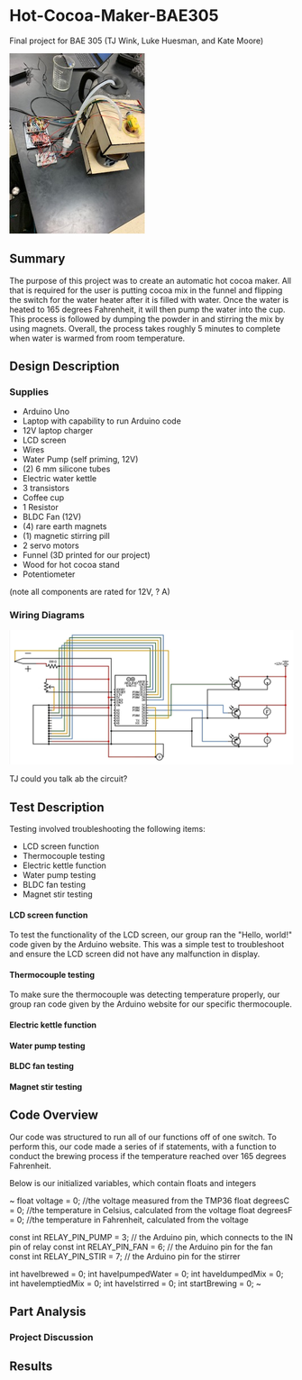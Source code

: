 # Hot-Cocoa-Maker-BAE305
Final project for BAE 305 (TJ Wink, Luke Huesman, and Kate Moore)


![Full_Cocoa_Pic](Full_Cocoa_Pic.jpg)


## Summary

The purpose of this project was to create an automatic hot cocoa maker. All that is required for the user is putting cocoa mix in the funnel and flipping the switch for the water heater after it is filled with water. Once the water is heated to 165 degrees Fahrenheit, it will then pump the water into the cup. This process is followed by dumping the powder in and stirring the mix by using magnets. Overall, the process takes roughly 5 minutes to complete when water is warmed from room temperature. 


## Design Description

### Supplies

- Arduino Uno
- Laptop with capability to run Arduino code
- 12V laptop charger
- LCD screen
- Wires
- Water Pump (self priming, 12V)
- (2) 6 mm silicone tubes
- Electric water kettle
- 3 transistors
- Coffee cup
- 1 Resistor
- BLDC Fan (12V)
- (4) rare earth magnets
- (1) magnetic stirring pill
- 2 servo motors
- Funnel (3D printed for our project)
- Wood for hot cocoa stand
- Potentiometer

(note all components are rated for 12V, ? A)

### Wiring Diagrams

![coco_circuit](coco_circuit.png)

TJ could you talk ab the circuit?

## Test Description

Testing involved troubleshooting the following items:
- LCD screen function
- Thermocouple testing
- Electric kettle function
- Water pump testing
- BLDC fan testing
- Magnet stir testing

#### **LCD screen function**

To test the functionality of the LCD screen, our group ran the "Hello, world!" code given by the Arduino website. This was a simple test to troubleshoot and ensure the LCD screen did not have any malfunction in display. 

#### **Thermocouple testing**

To make sure the thermocouple was detecting temperature properly, our group ran code given by the Arduino website for our specific thermocouple. 

#### **Electric kettle function**



#### **Water pump testing**



#### **BLDC fan testing**



#### **Magnet stir testing**


## Code Overview

Our code was structured to run all of our functions off of one switch. To perform this, our code made a series of if statements, with a function to conduct the brewing process if the temperature reached over 165 degrees Fahrenheit.

Below is our initialized variables, which contain floats and integers

~
float voltage = 0;                          //the voltage measured from the TMP36
float degreesC = 0;                         //the temperature in Celsius, calculated from the voltage
float degreesF = 0;                         //the temperature in Fahrenheit, calculated from the voltage

const int RELAY_PIN_PUMP = 3;                    // the Arduino pin, which connects to the IN pin of relay
const int RELAY_PIN_FAN = 6;                     // the Arduino pin for the fan
const int RELAY_PIN_STIR = 7;                    // the Arduino pin for the stirrer

int haveIbrewed = 0;
int haveIpumpedWater = 0;
int haveIdumpedMix = 0;
int haveIemptiedMix = 0;
int haveIstirred = 0;
int startBrewing = 0;
~

## Part Analysis

### Project Discussion

## Results
